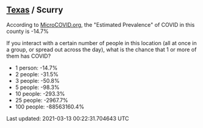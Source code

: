
## [Texas](/united-states/texas) / Scurry

According to [MicroCOVID.org](http://microcovid.org),
the "Estimated Prevalence" of COVID in this county is -14.7%

If you interact with a certain number of people in this location
(all at once in a group, or spread out across the day), what is the chance that
1 or more of them has COVID?

- 1 person: -14.7%
- 2 people: -31.5%
- 3 people: -50.8%
- 5 people: -98.3%
- 10 people: -293.3%
- 25 people: -2967.7%
- 100 people: -88563160.4%

Last updated: 2021-03-13 00:22:31.704643 UTC
